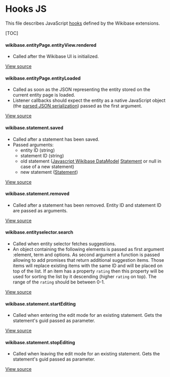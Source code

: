# Hooks JS

This file describes JavaScript [hooks](https://doc.wikimedia.org/mediawiki-core/master/js/#!/api/mw.hook) defined by the Wikibase extensions.

[TOC]

#### wikibase.entityPage.entityView.rendered
  * Called after the Wikibase UI is initialized.

[View source][entityViewInit.js]

#### wikibase.entityPage.entityLoaded
  * Called as soon as the JSON representing the entity stored on the current entity page is loaded.
  * Listener callbacks should expect the entity as a native JavaScript object (the [parsed JSON serialization](https://doc.wikimedia.org/Wikibase/master/php/md_docs_topics_json.html)) passed as the first argument.

[View source][entityLoaded.js]

#### wikibase.statement.saved
  * Called after a statement has been saved.
  * Passed arguments:
    * entity ID (string)
    * statement ID (string)
    * old statement ([Javascript Wikibase DataModel][] [Statement][] or null in case of a new statement)
    * new statement ([Statement][])

[View source][StatementsChanger.js]

#### wikibase.statement.removed
  * Called after a statement has been removed. Entity ID and statement ID are passed as arguments.

[View source][StatementsChanger.js]

#### wikibase.entityselector.search
  * Called when entity selector fetches suggestions.
  * An object containing the following elements is passed as first argument :element, term and options. As second argument a function is passed allowing to add promises that return additional suggestion items. Those items will replace existing items with the same ID and will be placed on top of the list. If an item has a property `rating` then this property will be used for sorting the list by it descending (higher `rating` on top). The range of the `rating` should be between 0-1.

[View source][jquery.wikibase.entityselector.js]

#### wikibase.statement.startEditing
  * Called when entering the edit mode for an existing statement. Gets the statement's guid passed as parameter.

[View source][jquery.wikibase.statementview.js]

#### wikibase.statement.stopEditing
  * Called when leaving the edit mode for an existing statement. Gets the statement's guid passed as parameter.

[View source][jquery.wikibase.statementview.js]

[entityViewInit.js]: https://gerrit.wikimedia.org/g/mediawiki/extensions/Wikibase/+/master/repo/resources/wikibase.ui.entityViewInit.js
[entityLoaded.js]: https://gerrit.wikimedia.org/g/mediawiki/extensions/Wikibase/+/master/repo/resources/wikibase.entityPage.entityLoaded.js
[StatementsChanger.js]: https://gerrit.wikimedia.org/g/mediawiki/extensions/Wikibase/+/refs/heads/master/view/resources/wikibase/entityChangers/StatementsChanger.js
[jquery.wikibase.entityselector.js]: https://gerrit.wikimedia.org/g/mediawiki/extensions/Wikibase/+/refs/heads/master/view/resources/jquery/wikibase/jquery.wikibase.entityselector.js
[jquery.wikibase.statementview.js]: https://gerrit.wikimedia.org/g/mediawiki/extensions/Wikibase/+/refs/heads/master/view/resources/jquery/wikibase/jquery.wikibase.statementview.js
[Javascript Wikibase Datamodel]: https://phabricator.wikimedia.org/source/wikibase-data-model/
[Statement]: https://phabricator.wikimedia.org/source/wikibase-data-model/browse/master/src/Statement.js